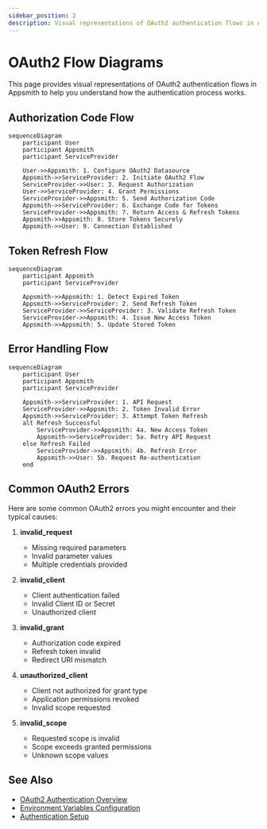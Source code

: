 ```yaml
---
sidebar_position: 2
description: Visual representations of OAuth2 authentication flows in Appsmith
---
```


# OAuth2 Flow Diagrams

This page provides visual representations of OAuth2 authentication flows in Appsmith to help you understand how the authentication process works.

## Authorization Code Flow

```mermaid
sequenceDiagram
    participant User
    participant Appsmith
    participant ServiceProvider
    
    User->>Appsmith: 1. Configure OAuth2 Datasource
    Appsmith->>ServiceProvider: 2. Initiate OAuth2 Flow
    ServiceProvider->>User: 3. Request Authorization
    User->>ServiceProvider: 4. Grant Permissions
    ServiceProvider->>Appsmith: 5. Send Authorization Code
    Appsmith->>ServiceProvider: 6. Exchange Code for Tokens
    ServiceProvider->>Appsmith: 7. Return Access & Refresh Tokens
    Appsmith->>Appsmith: 8. Store Tokens Securely
    Appsmith->>User: 9. Connection Established
```

## Token Refresh Flow

```mermaid
sequenceDiagram
    participant Appsmith
    participant ServiceProvider
    
    Appsmith->>Appsmith: 1. Detect Expired Token
    Appsmith->>ServiceProvider: 2. Send Refresh Token
    ServiceProvider->>ServiceProvider: 3. Validate Refresh Token
    ServiceProvider->>Appsmith: 4. Issue New Access Token
    Appsmith->>Appsmith: 5. Update Stored Token
```

## Error Handling Flow

```mermaid
sequenceDiagram
    participant User
    participant Appsmith
    participant ServiceProvider
    
    Appsmith->>ServiceProvider: 1. API Request
    ServiceProvider->>Appsmith: 2. Token Invalid Error
    Appsmith->>ServiceProvider: 3. Attempt Token Refresh
    alt Refresh Successful
        ServiceProvider->>Appsmith: 4a. New Access Token
        Appsmith->>ServiceProvider: 5a. Retry API Request
    else Refresh Failed
        ServiceProvider->>Appsmith: 4b. Refresh Error
        Appsmith->>User: 5b. Request Re-authentication
    end
```

## Common OAuth2 Errors

Here are some common OAuth2 errors you might encounter and their typical causes:

1. **invalid_request**
   - Missing required parameters
   - Invalid parameter values
   - Multiple credentials provided

2. **invalid_client**
   - Client authentication failed
   - Invalid Client ID or Secret
   - Unauthorized client

3. **invalid_grant**
   - Authorization code expired
   - Refresh token invalid
   - Redirect URI mismatch

4. **unauthorized_client**
   - Client not authorized for grant type
   - Application permissions revoked
   - Invalid scope requested

5. **invalid_scope**
   - Requested scope is invalid
   - Scope exceeds granted permissions
   - Unknown scope values

## See Also

- [OAuth2 Authentication Overview](/connect-data/authentication/oauth2-authentication)
- [Environment Variables Configuration](/getting-started/setup/environment-variables)
- [Authentication Setup](/getting-started/setup/instance-configuration/authentication)
